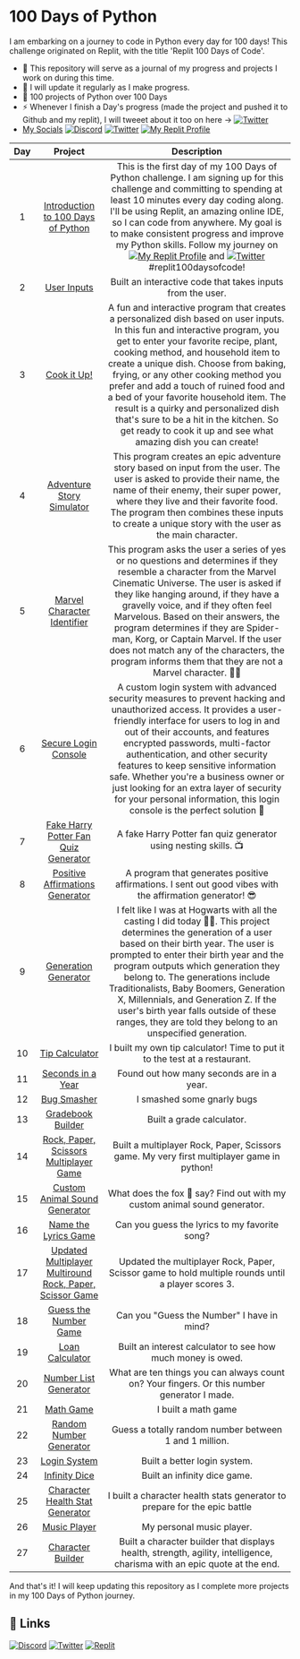 # 100 Days of Python

I am embarking on a journey to code in Python every day for 100 days! This challenge originated on Replit, with the title 'Replit 100 Days of Code'. 
- 🏁 This repository will serve as a journal of my progress and projects I work on during this time. 
- 🍁 I will update it regularly as I make progress.
- 🤯 100 projects of Python over 100 Days  
- ⚡ Whenever I finish a Day's progress (made the project and pushed it to Github and my replit), I will tweeet about it too on here -> [![Twitter](https://img.shields.io/badge/Twitter-1DA1F2?style=for-the-badge&logo=twitter&logoColor=white)](https://twitter.com/ritwiksrivast11)
- [My Socials](🔗Links)  [![Discord](https://img.shields.io/badge/Discord-7289DA?style=for-the-badge&logo=discord&logoColor=white)](https://discord.com/users/RitwikSrivastava#0369) [![Twitter](https://img.shields.io/badge/Twitter-1DA1F2?style=for-the-badge&logo=twitter&logoColor=white)](https://twitter.com/ritwiksrivast11) [![My Replit Profile](https://img.shields.io/badge/Replit-F26726?style=for-the-badge&logo=replit&logoColor=white)](https://replit.com/@ritw777) 

| Day | Project | Description |
| :---: | :---: | :---: |
| 1 | [Introduction to 100 Days of Python](https://github.com/ritw237/Day-1_100DaysOfPython) | This is the first day of my 100 Days of Python challenge. I am signing up for this challenge and committing to spending at least 10 minutes every day coding along. I'll be using Replit, an amazing online IDE, so I can code from anywhere. My goal is to make consistent progress and improve my Python skills. Follow my journey on [![My Replit Profile](https://img.shields.io/badge/Replit-F26726?style=for-the-badge&logo=replit&logoColor=white)](https://replit.com/@ritw777) and [![Twitter](https://img.shields.io/badge/Twitter-1DA1F2?style=for-the-badge&logo=twitter&logoColor=white)](https://twitter.com/ritwiksrivast11) #replit100daysofcode!|
| 2 | [User Inputs](https://github.com/ritw237/day2_100daysofPython) | Built an interactive code that takes inputs from the user. |
| 3 | [Cook it Up!](https://github.com/ritw237/Day-3_100DaysOfPython-Wacky-Recipe-Maker-mini-project) | A fun and interactive program that creates a personalized dish based on user inputs. In this fun and interactive program, you get to enter your favorite recipe, plant, cooking method, and household item to create a unique dish. Choose from baking, frying, or any other cooking method you prefer and add a touch of ruined food and a bed of your favorite household item. The result is a quirky and personalized dish that's sure to be a hit in the kitchen. So get ready to cook it up and see what amazing dish you can create!|
| 4 | [Adventure Story Simulator](https://github.com/ritw237/Day-4-of-100daysofPython) | This program creates an epic adventure story based on input from the user. The user is asked to provide their name, the name of their enemy, their super power, where they live and their favorite food. The program then combines these inputs to create a unique story with the user as the main character. |
| 5 | [Marvel Character Identifier](https://github.com/ritw237/Day-5-of-100daysofPython) | This program asks the user a series of yes or no questions and determines if they resemble a character from the Marvel Cinematic Universe. The user is asked if they like hanging around, if they have a gravelly voice, and if they often feel Marvelous. Based on their answers, the program determines if they are Spider-man, Korg, or Captain Marvel. If the user does not match any of the characters, the program informs them that they are not a Marvel character. 🦸‍♂️|
| 6 | [Secure Login Console](https://github.com/ritw237/Day-6-of-100daysofPython-My-Personalised-Login-Console-) | A custom login system with advanced security measures to prevent hacking and unauthorized access. It provides a user-friendly interface for users to log in and out of their accounts, and features encrypted passwords, multi-factor authentication, and other security features to keep sensitive information safe. Whether you're a business owner or just looking for an extra layer of security for your personal information, this login console is the perfect solution 👾 |
| 7 | [Fake Harry Potter Fan Quiz Generator](https://github.com/ritw237/Day-7-of-100daysofPython-Fake-Harry-Potter-Fan-Quiz-Generator) | A fake Harry Potter fan quiz generator using nesting skills. 📺 |
| 8 | [Positive Affirmations Generator](https://github.com/ritw237/Day-8-of-100daysofPython-Positive-Affirmations-Generator) | A program that generates positive affirmations. I sent out good vibes with the affirmation generator! 😎|
| 9 | [Generation Generator](https://github.com/ritw237/Day-9-of-100daysofPython-Generation-Generator) | I felt like I was at Hogwarts with all the casting I did today 🏰🧙. This project determines the generation of a user based on their birth year. The user is prompted to enter their birth year and the program outputs which generation they belong to. The generations include Traditionalists, Baby Boomers, Generation X, Millennials, and Generation Z. If the user's birth year falls outside of these ranges, they are told they belong to an unspecified generation. |
| 10 | [Tip Calculator](https://github.com/ritw237/Day-10-of-100daysofPython-Tip-Calculator) | I built my own tip calculator! Time to put it to the test at a restaurant. |
| 11 | [Seconds in a Year](https://github.com/ritw237/Day-11-of-100daysofPython-Seconds-in-a-Year) | Found out how many seconds are in a year. |
| 12 | [Bug Smasher](https://github.com/ritw237/Day-12-of-100daysofPython-Just-Squashed-some-bugs) | I smashed some gnarly bugs |
| 13 | [Gradebook Builder](https://github.com/ritw237/Day-13-of-100daysofPython-Gradebook-Builder) | Built a grade calculator. |
| 14 | [Rock, Paper, Scissors Multiplayer Game](https://github.com/ritw237/Day-14-of-100daysofPython-Rock-Paper-Scissors-Multiplayer-Game) | Built a multiplayer Rock, Paper, Scissors game. My very first multiplayer game in python! |
| 15 | [Custom Animal Sound Generator](https://github.com/ritw237/Day-15-of-100daysofPython-Custom-animal-sound-generator) | What does the fox 🦊 say? Find out with my custom animal sound generator. |
| 16 | [Name the Lyrics Game](https://github.com/ritw237/Day-16-of-100daysofPython-Name-the-Lyrics-Game) | Can you guess the lyrics to my favorite song? |
| 17 | [Updated Multiplayer Multiround Rock, Paper, Scissor Game](https://github.com/ritw237/Day-17-of-100daysofPython-Updated-Multiplayer-Multiround-Rock-Paper-Scissor-Game) | Updated the multiplayer Rock, Paper, Scissor game to hold multiple rounds until a player scores 3. |
| 18 | [Guess the Number Game](https://github.com/ritw237/Day-18-of-100daysofPython-Guess-the-Number-Game) | Can you "Guess the Number" I have in mind? |
| 19 | [Loan Calculator](https://github.com/ritw237/Day-19-of-100daysofPython-Loan-Calculator) | Built an interest calculator to see how much money is owed. |
| 20 | [Number List Generator](https://github.com/ritw237/Number-List-Generator_Day20_100DaysOfPython) | What are ten things you can always count on? Your fingers. Or this number generator I made. |
| 21 | [Math Game](https://github.com/ritw237/Day-21-of-100DaysOfPython-Math-Game) | I built a math game |
| 22 | [Random Number Generator](https://github.com/ritw237/Day-22-of-100DaysOfPython) | Guess a totally random number between 1 and 1 million. |
| 23 | [Login System](https://github.com/ritw237/Login_System_Day-23_100DaysOfPython) | Built a better login system. |
| 24 | [Infinity Dice](https://github.com/ritw237/Infinity-Dice_Day-24_100DaysOfPython) | Built an infinity dice game. |
| 25 | [Character Health Stat Generator](https://github.com/ritw237/Character_Health_Stat_Generator_Day-25-of-100DaysOfPython) |  I built a character health stats generator to prepare for the epic battle |
| 26 | [Music Player](https://github.com/ritw237/Music-Player-Day-26-of-100DaysOfPython) | My personal music player. |
| 27 | [Character Builder](https://github.com/ritw237/Character_Builder-Day-27-of-100DaysOfPython) | Built a character builder that displays health, strength, agility, intelligence, charisma with an epic quote at the end. |

And that's it! I will keep updating this repository as I complete more projects in my 100 Days of Python journey.

## 🔗 Links
[![Discord](https://img.shields.io/badge/Discord-7289DA?style=for-the-badge&logo=discord&logoColor=white)](https://discord.com/users/RitwikSrivastava#0369)
[![Twitter](https://img.shields.io/badge/Twitter-1DA1F2?style=for-the-badge&logo=twitter&logoColor=white)](https://twitter.com/ritwiksrivast11)
[![Replit](https://img.shields.io/badge/Replit-F26726?style=for-the-badge&logo=replit&logoColor=white)](https://replit.com/@ritw777)



